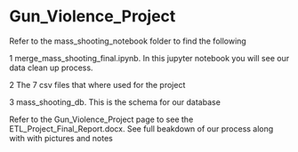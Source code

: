 # Gun_Violence_Project

Refer to the mass_shooting_notebook folder to find the following

1 merge_mass_shooting_final.ipynb. In this jupyter notebook you will see our data clean up process.

2 The 7 csv files that where used for the project

3 mass_shooting_db. This is the schema for our database

Refer to the Gun_Violence_Project page to see the ETL_Project_Final_Report.docx. See full beakdown of our process along with with pictures and notes

